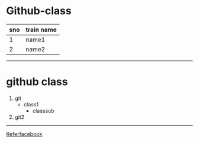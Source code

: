 # Github-class
sno | train name
----|----------
1|name1|s1
2|name2|s2
--------------
# github class
1. git
   - class1
      - classsub
2. git2
--------------
[Referfacebook](https://www.facebook.com/)
